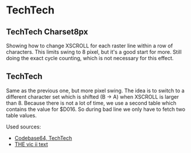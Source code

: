 # TechTech

## TechTech Charset8px

Showing how to change XSCROLL for each raster line within a row of characters.
This limits swing to 8 pixel, but it's a good start for more. Still doing the exact cycle counting, which is not necessary for this effect. 

## TechTech

Same as the previous one, but more pixel swing.
The idea is to switch to a different character set which is shifted (B -> A) when XSCROLL is larger than 8. Because there is not a lot of time, we use a second table which contains the value for $D016. So during bad line we only have to fetch two table values.

Used sources:
- [Codebase64, TechTech](https://codebase64.org/doku.php?id=magazines:chacking7#tech-tech_-_more_resolution_to_vertical_shift)
- [THE vic ii text](http://www.zimmers.net/cbmpics/cbm/c64/vic-ii.txt)

